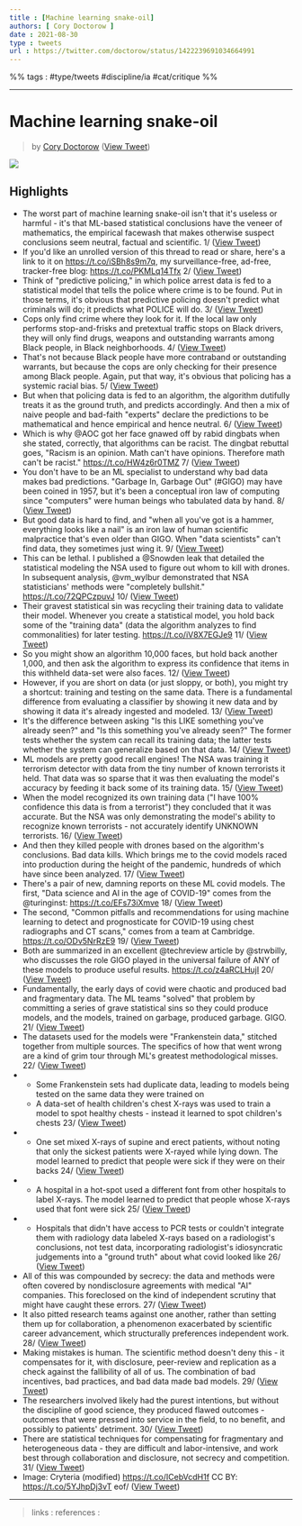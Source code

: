 ```yaml
---
title : [Machine learning snake-oil]
authors: [ Cory Doctorow ]
date : 2021-08-30
type : tweets
url : https://twitter.com/doctorow/status/1422239691034664991
---
```


%% tags : #type/tweets #discipline/ia #cat/critique %% 

---
Machine learning snake-oil
===
> by [Cory Doctorow](https://twitter.com/doctorow)
> ([View Tweet](https://twitter.com/doctorow/status/1422239691034664991))

 ![](https://pbs.twimg.com/media/E7y7zuZUYAk12mp.jpg)

## Highlights
- The worst part of machine learning snake-oil isn't that it's useless or harmful - it's that ML-based statistical conclusions have the veneer of mathematics, the empirical facewash that makes otherwise suspect conclusions seem neutral, factual and scientific.
  1/   ([View Tweet](https://twitter.com/doctorow/status/1422239691034664991))
- If you'd like an unrolled version of this thread to read or share, here's a link to it on https://t.co/iSBh8s9m7q, my surveillance-free, ad-free, tracker-free blog:
  https://t.co/PKMLq14Tfx
  2/ ([View Tweet](https://twitter.com/doctorow/status/1422239693484093443))
- Think of "predictive policing," in which police arrest data is fed to a statistical model that tells the police where crime is to be found. Put in those terms, it's obvious that predictive policing doesn't predict what criminals will do; it predicts what POLICE will do.
  3/ ([View Tweet](https://twitter.com/doctorow/status/1422239695388299265))
- Cops only find crime where they look for it. If the local law only performs stop-and-frisks and pretextual traffic stops on Black drivers, they will only find drugs, weapons and outstanding warrants among Black people, in Black neighborhoods.
  4/ ([View Tweet](https://twitter.com/doctorow/status/1422239697133203459))
- That's not because Black people have more contraband or outstanding warrants, but because the cops are only checking for their presence among Black people. Again, put that way, it's obvious that policing has a systemic racial bias.
  5/ ([View Tweet](https://twitter.com/doctorow/status/1422239698924175360))
- But when that policing data is fed to an algorithm, the algorithm dutifully treats it as the ground truth, and predicts accordingly. And then a mix of naive people and bad-faith "experts" declare the predictions to be mathematical and hence empirical and hence neutral.
  6/ ([View Tweet](https://twitter.com/doctorow/status/1422239701541396489))
- Which is why @AOC got her face gnawed off by rabid dingbats when she stated, correctly, that algorithms can be racist. The dingbat rebuttal goes, "Racism is an opinion. Math can't have opinions. Therefore math can't be racist."
  https://t.co/HW4z6r0TMZ
  7/ ([View Tweet](https://twitter.com/doctorow/status/1422239703760130049))
- You don't have to be an ML specialist to understand why bad data makes bad predictions. "Garbage In, Garbage Out" (#GIGO) may have been coined in 1957, but it's been a conceptual iron law of computing since "computers" were human beings who tabulated data by hand.
  8/ ([View Tweet](https://twitter.com/doctorow/status/1422239706289295365))
- But good data is hard to find, and "when all you've got is a hammer, everything looks like a nail" is an iron law of human scientific malpractice that's even older than GIGO. When "data scientists" can't find data, they sometimes just wing it.
  9/ ([View Tweet](https://twitter.com/doctorow/status/1422239709019860998))
- This can be lethal. I published a @Snowden leak that detailed the statistical modeling the NSA used to figure out whom to kill with drones. In subsequent analysis, @vm_wylbur demonstrated that NSA statisticians' methods were "completely bullshit."
  https://t.co/72QPCzpuvJ
  10/ ([View Tweet](https://twitter.com/doctorow/status/1422239712153010177))
- Their gravest statistical sin was recycling their training data to validate their model. Whenever you create a statistical model, you hold back some of the "training data" (data the algorithm analyzes to find commonalities) for later testing.
  https://t.co/iV8X7EGJe9
  11/ ([View Tweet](https://twitter.com/doctorow/status/1422239714002673686))
- So you might show an algorithm 10,000 faces, but hold back another 1,000, and then ask the algorithm to express its confidence that items in this withheld data-set were also faces.
  12/ ([View Tweet](https://twitter.com/doctorow/status/1422239715818807307))
- However, if you are short on data (or just sloppy, or both), you might try a shortcut: training and testing on the same data.
  There is a fundamental difference from evaluating a classifier by showing it new data and by showing it data it's already ingested and modeled.
  13/ ([View Tweet](https://twitter.com/doctorow/status/1422239717609795586))
- It's the difference between asking "Is this LIKE something you've already seen?" and "Is this something you've already seen?" The former tests whether the system can recall its training data; the latter tests whether the system can generalize based on that data.
  14/ ([View Tweet](https://twitter.com/doctorow/status/1422239719555932172))
- ML models are pretty good recall engines! The NSA was training it terrorism detector with data from the tiny number of known terrorists it held. That data was so sparse that it was then evaluating the model's accuracy by feeding it back some of its training data.
  15/ ([View Tweet](https://twitter.com/doctorow/status/1422239721359482893))
- When the model recognized its own training data ("I have 100% confidence this data is from a terrorist") they concluded that it was accurate. But the NSA was only demonstrating the model's ability to recognize known terrorists - not accurately identify UNKNOWN terrorists.
  16/ ([View Tweet](https://twitter.com/doctorow/status/1422239724119330816))
- And then they killed people with drones based on the algorithm's conclusions.
  Bad data kills.
  Which brings me to the covid models raced into production during the height of the pandemic, hundreds of which have since been analyzed.
  17/ ([View Tweet](https://twitter.com/doctorow/status/1422239725981634562))
- There's a pair of new, damning reports on these ML covid models. The first, "Data science and AI in the age of COVID-19" comes from the @turinginst:
  https://t.co/EFs73iXmve
  18/ ([View Tweet](https://twitter.com/doctorow/status/1422239728582070272))
- The second, "Common pitfalls and recommendations for using machine learning to detect and prognosticate for COVID-19 using chest radiographs and CT scans," comes from a team at Cambridge.
  https://t.co/ODv5NrRzE9
  19/ ([View Tweet](https://twitter.com/doctorow/status/1422239730519842836))
- Both are summarized in an excellent @techreview article by @strwbilly, who discusses the role GIGO played in the universal failure of ANY of these models to produce useful results. 
  https://t.co/z4aRCLHujI
  20/ ([View Tweet](https://twitter.com/doctorow/status/1422239733204226049))
- Fundamentally, the early days of covid were chaotic and produced bad and fragmentary data. The ML teams "solved" that problem by committing a series of grave statistical sins so they could produce models, and the models, trained on garbage, produced garbage. GIGO.
  21/ ([View Tweet](https://twitter.com/doctorow/status/1422239735028719628))
- The datasets used for the models were "Frankenstein data," stitched together from multiple sources. The specifics of how that went wrong are a kind of grim tour through ML's greatest methodological misses.
  22/ ([View Tweet](https://twitter.com/doctorow/status/1422239737176203282))
- * Some Frankenstein sets had duplicate data, leading to models being tested on the same data they were trained on
  * A data-set of health children's chest X-rays was used to train a model to spot healthy chests - instead it learned to spot children's chests
  23/ ([View Tweet](https://twitter.com/doctorow/status/1422239740544258049))
- * One set mixed X-rays of supine and erect patients, without noting that only the sickest patients were X-rayed while lying down. The model learned to predict that people were sick if they were on their backs
  24/ ([View Tweet](https://twitter.com/doctorow/status/1422239743224389647))
- * A hospital in a hot-spot used a different font from other hospitals to label X-rays. The model learned to predict that people whose X-rays used that font were sick
  25/ ([View Tweet](https://twitter.com/doctorow/status/1422239745094995969))
- * Hospitals that didn't have access to PCR tests or couldn't integrate them with radiology data labeled X-rays based on a radiologist's conclusions, not test data, incorporating radiologist's idiosyncratic judgements into a "ground truth" about what covid looked like
  26/ ([View Tweet](https://twitter.com/doctorow/status/1422239901492207620))
- All of this was compounded by secrecy: the data and methods were often covered by nondisclosure agreements with medical "AI" companies. This foreclosed on the kind of independent scrutiny that might have caught these errors.
  27/ ([View Tweet](https://twitter.com/doctorow/status/1422239903136452611))
- It also pitted research teams against one another, rather than setting them up for collaboration, a phenomenon exacerbated by scientific career advancement, which structurally preferences independent work.
  28/ ([View Tweet](https://twitter.com/doctorow/status/1422239904864477197))
- Making mistakes is human. The scientific method doesn't deny this - it compensates for it, with disclosure, peer-review and replication as a check against the fallibility of all of us. 
  The combination of bad incentives, bad practices, and bad data made bad models. 
  29/ ([View Tweet](https://twitter.com/doctorow/status/1422239906454118405))
- The researchers involved likely had the purest intentions, but without the discipline of good science, they produced flawed outcomes - outcomes that were pressed into service in the field, to no benefit, and possibly to patients' detriment.
  30/ ([View Tweet](https://twitter.com/doctorow/status/1422239908295450625))
- There are statistical techniques for compensating for fragmentary and heterogeneous data - they are difficult and labor-intensive, and work best through collaboration and disclosure, not secrecy and competition.
  31/ ([View Tweet](https://twitter.com/doctorow/status/1422239909893476355))
- Image:
  Cryteria (modified)
  https://t.co/ICebVcdH1f
  CC BY:
  https://t.co/5YJhpDj3vT
  eof/ ([View Tweet](https://twitter.com/doctorow/status/1422239911319506945))

---
> links : 
> references :